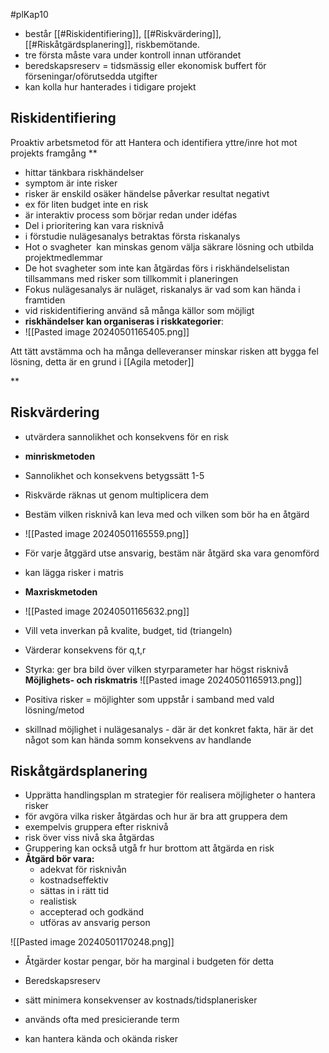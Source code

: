 #plKap10
- består [[#Riskidentifiering]], [[#Riskvärdering]], [[#Riskåtgärdsplanering]], riskbemötande.
- tre första måste vara under kontroll innan utförandet
- beredskapsreserv = tidsmässig eller ekonomisk buffert för förseningar/oförutsedda utgifter
- kan kolla hur hanterades i tidigare projekt

## Riskidentifiering

Proaktiv arbetsmetod för att Hantera och identifiera yttre/inre hot mot projekts framgång
**
- hittar tänkbara riskhändelser 
- symptom är inte risker
- risker är enskild osäker händelse påverkar resultat negativt
- ex för liten budget inte en risk
- är interaktiv process som börjar redan under idéfas
- Del i prioritering kan vara risknivå
- i förstudie nulägesanalys betraktas första riskanalys
- Hot o svagheter  kan minskas genom välja säkrare lösning och utbilda projektmedlemmar
- De hot svagheter som inte kan åtgärdas förs i riskhändelselistan tillsammans med risker som tillkommit i planeringen
- Fokus nulägesanalys är nuläget, riskanalys är vad som kan hända i framtiden
- vid riskidentifiering använd så många källor som möjligt
- **riskhändelser kan organiseras i riskkategorier**:
- ![[Pasted image 20240501165405.png]]

Att tätt avstämma och ha många delleveranser minskar risken att bygga fel lösning, detta är en grund i [[Agila metoder]]

**

## Riskvärdering
- utvärdera sannolikhet och konsekvens för en risk
- **minriskmetoden**
- Sannolikhet och konsekvens betygssätt 1-5
- Riskvärde räknas ut genom multiplicera dem
- Bestäm vilken risknivå kan leva med och vilken som bör ha en åtgärd
- ![[Pasted image 20240501165559.png]]
- För varje åtggärd utse ansvarig, bestäm när åtgärd ska vara genomförd
- kan lägga risker i matris

    

- **Maxriskmetoden**
-  ![[Pasted image 20240501165632.png]]
- Vill veta inverkan på kvalite, budget, tid (triangeln)
- Värderar konsekvens för q,t,r
- Styrka: ger bra bild över vilken styrparameter har högst risknivå
**Möjlighets- och riskmatris**
![[Pasted image 20240501165913.png]]
- Positiva risker = möjlighter som uppstår i samband med vald lösning/metod
    
- skillnad möjlighet i nulägesanalys - där är det konkret fakta, här är det något som kan hända somm konsekvens av handlande


## Riskåtgärdsplanering
- Upprätta handlingsplan m strategier för realisera möjligheter o hantera risker
- för avgöra vilka risker åtgärdas och hur är bra att gruppera dem
- exempelvis gruppera efter risknivå
- risk över viss nivå ska åtgärdas
- Gruppering kan också utgå fr hur brottom att åtgärda en risk
- **Åtgärd bör vara:**
	- adekvat för risknivån
	- kostnadseffektiv
	- sättas in i rätt tid
	- realistisk
	- accepterad och godkänd
	- utföras av ansvarig person

![[Pasted image 20240501170248.png]]
- Åtgärder kostar pengar, bör ha marginal i budgeten för detta

- Beredskapsreserv
- sätt minimera konsekvenser av kostnads/tidsplanerisker
- används ofta med presicierande term
- kan hantera kända och okända risker
